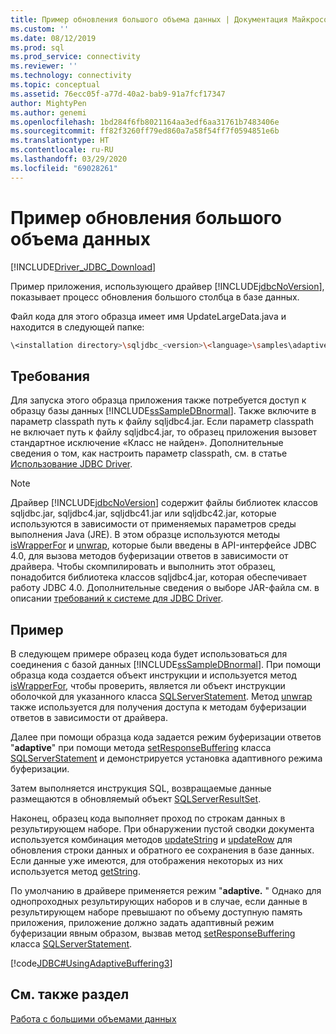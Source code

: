 ```yaml
---
title: Пример обновления большого объема данных | Документация Майкрософт
ms.custom: ''
ms.date: 08/12/2019
ms.prod: sql
ms.prod_service: connectivity
ms.reviewer: ''
ms.technology: connectivity
ms.topic: conceptual
ms.assetid: 76ecc05f-a77d-40a2-bab9-91a7fcf17347
author: MightyPen
ms.author: genemi
ms.openlocfilehash: 1bd284f6fb8021164aa3edf6aa31761b7483406e
ms.sourcegitcommit: ff82f3260ff79ed860a7a58f54ff7f0594851e6b
ms.translationtype: HT
ms.contentlocale: ru-RU
ms.lasthandoff: 03/29/2020
ms.locfileid: "69028261"
---
```

# <a name="updating-large-data-sample"></a>Пример обновления большого объема данных

[!INCLUDE[Driver_JDBC_Download](../../../includes/driver_jdbc_download.md)]

Пример приложения, использующего драйвер [!INCLUDE[jdbcNoVersion](../../../includes/jdbcnoversion_md.md)], показывает процесс обновления большого столбца в базе данных.

Файл кода для этого образца имеет имя UpdateLargeData.java и находится в следующей папке:

```bash
\<installation directory>\sqljdbc_<version>\<language>\samples\adaptive
```

## <a name="requirements"></a>Требования

Для запуска этого образца приложения также потребуется доступ к образцу базы данных [!INCLUDE[ssSampleDBnormal](../../../includes/sssampledbnormal_md.md)]. Также включите в параметр classpath путь к файлу sqljdbc4.jar. Если параметр classpath не включает путь к файлу sqljdbc4.jar, то образец приложения вызовет стандартное исключение «Класс не найден». Дополнительные сведения о том, как настроить параметр classpath, см. в статье [Использование JDBC Driver](../../../connect/jdbc/using-the-jdbc-driver.md).

> [!NOTE]  
> Драйвер [!INCLUDE[jdbcNoVersion](../../../includes/jdbcnoversion_md.md)] содержит файлы библиотек классов sqljdbc.jar, sqljdbc4.jar, sqljdbc41.jar или sqljdbc42.jar, которые используются в зависимости от применяемых параметров среды выполнения Java (JRE). В этом образце используются методы [isWrapperFor](../../../connect/jdbc/reference/iswrapperfor-method-sqlserverstatement.md) и [unwrap](../../../connect/jdbc/reference/unwrap-method-sqlserverstatement.md), которые были введены в API-интерфейсе JDBC 4.0, для вызова методов буферизации ответов в зависимости от драйвера. Чтобы скомпилировать и выполнить этот образец, понадобится библиотека классов sqljdbc4.jar, которая обеспечивает работу JDBC 4.0. Дополнительные сведения о выборе JAR-файла см. в описании [требований к системе для JDBC Driver](../../../connect/jdbc/system-requirements-for-the-jdbc-driver.md).

## <a name="example"></a>Пример

В следующем примере образец кода будет использоваться для соединения с базой данных [!INCLUDE[ssSampleDBnormal](../../../includes/sssampledbnormal_md.md)]. При помощи образца кода создается объект инструкции и используется метод [isWrapperFor](../../../connect/jdbc/reference/iswrapperfor-method-sqlserverstatement.md), чтобы проверить, является ли объект инструкции оболочкой для указанного класса [SQLServerStatement](../../../connect/jdbc/reference/sqlserverstatement-class.md). Метод [unwrap](../../../connect/jdbc/reference/unwrap-method-sqlserverstatement.md) также используется для получения доступа к методам буферизации ответов в зависимости от драйвера.

Далее при помощи образца кода задается режим буферизации ответов "**adaptive**" при помощи метода [setResponseBuffering](../../../connect/jdbc/reference/setresponsebuffering-method-sqlserverstatement.md) класса [SQLServerStatement](../../../connect/jdbc/reference/sqlserverstatement-class.md) и демонстрируется установка адаптивного режима буферизации.

Затем выполняется инструкция SQL, возвращаемые данные размещаются в обновляемый объект [SQLServerResultSet](../../../connect/jdbc/reference/sqlserverresultset-class.md).

Наконец, образец кода выполняет проход по строкам данных в результирующем наборе. При обнаружении пустой сводки документа используется комбинация методов [updateString](../../../connect/jdbc/reference/updatestring-method-sqlserverresultset.md) и [updateRow](../../../connect/jdbc/reference/updaterow-method-sqlserverresultset.md) для обновления строки данных и обратного ее сохранения в базе данных. Если данные уже имеются, для отображения некоторых из них используется метод [getString](../../../connect/jdbc/reference/getstring-method-sqlserverresultset.md).

По умолчанию в драйвере применяется режим "**adaptive.** " Однако для однопроходных результирующих наборов и в случае, если данные в результирующем наборе превышают по объему доступную память приложения, приложение должно задать адаптивный режим буферизации явным образом, вызвав метод [setResponseBuffering](../../../connect/jdbc/reference/setresponsebuffering-method-sqlserverstatement.md) класса [SQLServerStatement](../../../connect/jdbc/reference/sqlserverstatement-class.md).

[!code[JDBC#UsingAdaptiveBuffering3](../../../connect/jdbc/codesnippet/Java/updating-large-data-sample_1.java)]

## <a name="see-also"></a>См. также раздел

[Работа с большими объемами данных](../../../connect/jdbc/code-samples/working-with-large-data.md)
